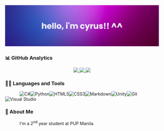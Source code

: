 ### ![](/banner.png)

### 📊 GitHub Analytics
<div align="center">
<a href="https://github.com/jancyrusm">
  <img height="115em" src="https://github-readme-stats.vercel.app/api/top-langs/?username=jancyrusm&theme=prussian&hide_border=true&include_all_commits=false&count_private=false&layout=compact"/>
  <img height="115em" src="https://github-readme-stats.vercel.app/api?username=jancyrusm&theme=prussian&hide_border=true&include_all_commits=false&count_private=false"/>
  <img height="115em" src="https://github-readme-streak-stats.herokuapp.com/?user=jancyrusm&theme=prussian&hide_border=true"/>
</a>
</div>

### 🧑‍💻 Languages and Tools
&nbsp;&nbsp;&nbsp;&nbsp;&nbsp;&nbsp;&nbsp;&nbsp;&nbsp;&nbsp;&nbsp;&nbsp;![C#](https://img.shields.io/badge/c%23-%23239120.svg?style=for-the-badge&logo=c-sharp&logoColor=white)![Python](https://img.shields.io/badge/python-3670A0?style=for-the-badge&logo=python&logoColor=ffdd54)![HTML5](https://img.shields.io/badge/html5-%23E34F26.svg?style=for-the-badge&logo=html5&logoColor=white)![CSS3](https://img.shields.io/badge/css3-%231572B6.svg?style=for-the-badge&logo=css3&logoColor=white)![Markdown](https://img.shields.io/badge/markdown-%23000000.svg?style=for-the-badge&logo=markdown&logoColor=white)![Unity](https://img.shields.io/badge/unity-%23000000.svg?style=for-the-badge&logo=unity&logoColor=white)![Git](https://img.shields.io/badge/git-%23F05033.svg?style=for-the-badge&logo=git&logoColor=white)![Visual Studio](https://img.shields.io/badge/Visual%20Studio-5C2D91.svg?style=for-the-badge&logo=visual-studio&logoColor=white)

### 👤 About Me
&nbsp;&nbsp;&nbsp;&nbsp;&nbsp;&nbsp;&nbsp;&nbsp;&nbsp;&nbsp;&nbsp;&nbsp;I'm a 2<sup>nd</sup> year student at PUP Manila. 
